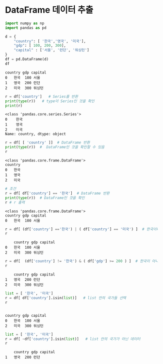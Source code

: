 # DataFrame 데이터 추출


```python
import numpy as np
import pandas as pd
```
```python
d = { 
    "country": [ '한국','영국', '미국'],
    "gdp": [ 100, 200, 300],
    "capital" : ['서울', '런던', '워싱턴']
}
df = pd.DataFrame(d)
df
```
```
country	gdp	capital
0	한국	100	서울
1	영국	200	런던
2	미국	300	워싱턴
```

```python
r = df['country']   # Series를 반환 
print(type(r))   # type이 Series인 것을 확인 
print(r)
```
```
<class 'pandas.core.series.Series'>
0    한국
1    영국
2    미국
Name: country, dtype: object
```
```python
r = df[ [ 'country' ]]  # DataFrame 반환 
print(type(r))  #  DataFrame인 것을 확인할 수 있음
r
```
```
<class 'pandas.core.frame.DataFrame'>
country
0	한국
1	영국
2	미국
```
```python
# 조건 
r = df[ df['country'] == '한국']  # DataFrame 반환 
print(type(r))  # DataFrame인 것을 확인
r # r 출력
```
```
<class 'pandas.core.frame.DataFrame'>
country	gdp	capital
0	한국	100	서울
```

```python
r = df[ (df['country'] =='한국') | ( df['country'] == '미국') ]  # 한국이나 미국인 데이터 
r
```
```
	country	gdp	capital
0	한국	100	서울
2	미국	300	워싱턴
```
```python
r = df[  (df['country'] != '한국') & ( df['gdp'] >= 200 ) ]  # 한국이 아니고 gdp >= 200인 데이터 
r
```
```
	country	gdp	capital
1	영국	200	런던
2	미국	300	워싱턴
```

```python
list = [ '한국', '미국']
r = df[ df['country'].isin(list)]   # list 안의 국가들 선택
r
```
```

country	gdp	capital
0	한국	100	서울
2	미국	300	워싱턴
```
```python
list = [ '한국', '미국']
r = df[ ~df['country'].isin(list)]   # list 안의 국가가 아닌 데이터
r
```
```
	country	gdp	capital
1	영국	200	런던
```

